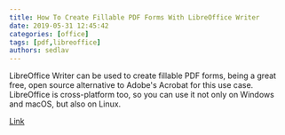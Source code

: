 ```yaml
---
title: How To Create Fillable PDF Forms With LibreOffice Writer
date: 2019-05-31 12:45:42
categories: [office]
tags: [pdf,libreoffice]
authors: sedlav
---
```


LibreOffice Writer can be used to create fillable PDF forms, being a great free, open source alternative to Adobe's Acrobat for this use case. LibreOffice is cross-platform too, so you can use it not only on Windows and macOS, but also on Linux.

[Link](https://www.linuxuprising.com/2019/02/how-to-create-fillable-pdf-forms-with.html)
